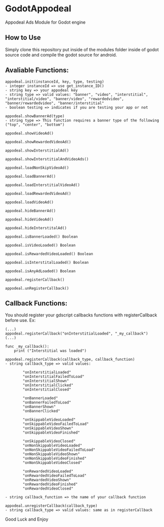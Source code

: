  GodotAppodeal
==================
  Appodeal Ads Module for Godot engine

How to Use
-------------
Simply clone this repository put inside of the modules folder inside of godot source code and compile the godot source for android.

Avaliable Functions:
---------------------
    appodeal.init(instanceId, key, type, testing)
    - integer instanceId => use get_instance_ID()
    - string key => your appodeal key
    - string type => valid values: "banner", "video", "interstitial", "interstitial/video", "banner/video", "rewardedvideo", "banner/rewardedvideo", "banner/interstitial"
    - boolean testing => indicates if you are testing your app or not
    
    appodeal.showBannerAd(type)
    - string type => This function requires a banner type of the following ("top", "center", "bottom")
    
    appodeal.showVideoAd()
    
    appodeal.showRewardedVideoAd()

    appodeal.showInterstitialAd()
    
    appodeal.showInterstitialAndVideoAds()
    
    appodeal.loadNonSkipVideoAd()
    
    appodeal.loadBannerAd()
    
    appodeal.loadInterstitialVideoAd()
    
    appodeal.loadRewardedVideoAd()
    
    appodeal.loadVideoAd()
    
    appodeal.hideBannerAd()
    
    appodeal.hideVideoAd()
    
    appodeal.hideInterstitalAd()
    
    appodeal.isBannerLoaded() Boolean
    
    appodeal.isVideoLoaded() Boolean

    appodeal.isRewardedVideoLoaded() Boolean
    
    appodeal.isInterstitalLoaded() Boolean
    
    appodeal.isAnyAdLoaded() Boolean
    
    appodeal.registerCallback()
    
    appodeal.unRegisterCallback()
    


Callback Functions:
---------------------

You should register your gdscript callbacks functions with registerCallback before use.
Ex:
```    
(...)
appodeal.registerCallback("onInterstitialLoaded", "_my_callback")
(...)

func _my_callback():
    print ("Interstitial was loaded")
```      


    appodeal.registerCallback(callback_type, callback_function)
    - string callback_type => valid values: 

            "onInterstitialLoaded"
            "onInterstitialFailedToLoad"
            "onInterstitialShown"
            "onInterstitialClicked"
            "onInterstitialClosed"

            "onBannerLoaded"
            "onBannerFailedToLoad"
            "onBannerShown"
            "onBannerClicked"

            "onSkippableVideoLoaded"
            "onSkippableVideoFailedToLoad"
            "onSkippableVideoShown"
            "onSkippableVideoFinished"

            "onSkippableVideoClosed"
            "onNonSkippableVideoLoaded"
            "onNonSkippableVideoFailedToLoad"
            "onNonSkippableVideoShown"
            "onNonSkippableVideoFinished"
            "onNonSkippableVideoClosed"

            "onRewardedVideoLoaded"
            "onRewardedVideoFailedToLoad"
            "onRewardedVideoShown"
            "onRewardedVideoFinished"
            "onRewardedVideoClosed"

    - string callback_function => the name of your callback function

    appodeal.unregisterCallback(callback_type)
    - string callback_type => valid values: same as in registerCallback




Good Luck and Enjoy
